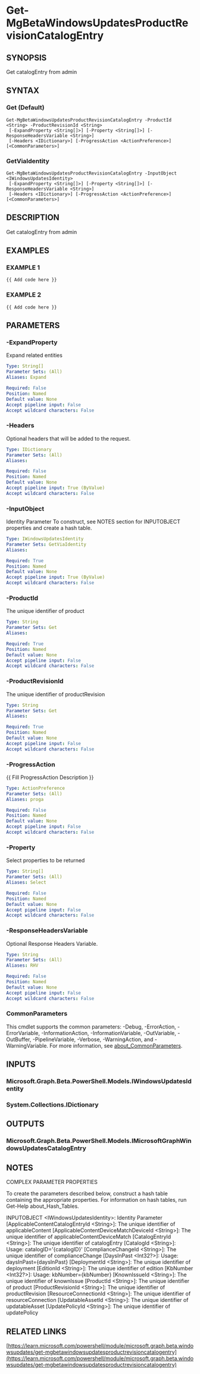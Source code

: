 ﻿---
external help file: Microsoft.Graph.Beta.WindowsUpdates-help.xml
Module Name: Microsoft.Graph.Beta.WindowsUpdates
online version: https://learn.microsoft.com/powershell/module/microsoft.graph.beta.windowsupdates/get-mgbetawindowsupdatesproductrevisioncatalogentry
schema: 2.0.0
---

# Get-MgBetaWindowsUpdatesProductRevisionCatalogEntry

## SYNOPSIS
Get catalogEntry from admin

## SYNTAX

### Get (Default)
```
Get-MgBetaWindowsUpdatesProductRevisionCatalogEntry -ProductId <String> -ProductRevisionId <String>
 [-ExpandProperty <String[]>] [-Property <String[]>] [-ResponseHeadersVariable <String>]
 [-Headers <IDictionary>] [-ProgressAction <ActionPreference>] [<CommonParameters>]
```

### GetViaIdentity
```
Get-MgBetaWindowsUpdatesProductRevisionCatalogEntry -InputObject <IWindowsUpdatesIdentity>
 [-ExpandProperty <String[]>] [-Property <String[]>] [-ResponseHeadersVariable <String>]
 [-Headers <IDictionary>] [-ProgressAction <ActionPreference>] [<CommonParameters>]
```

## DESCRIPTION
Get catalogEntry from admin

## EXAMPLES

### EXAMPLE 1
```
{{ Add code here }}
```

### EXAMPLE 2
```
{{ Add code here }}
```

## PARAMETERS

### -ExpandProperty
Expand related entities

```yaml
Type: String[]
Parameter Sets: (All)
Aliases: Expand

Required: False
Position: Named
Default value: None
Accept pipeline input: False
Accept wildcard characters: False
```

### -Headers
Optional headers that will be added to the request.

```yaml
Type: IDictionary
Parameter Sets: (All)
Aliases:

Required: False
Position: Named
Default value: None
Accept pipeline input: True (ByValue)
Accept wildcard characters: False
```

### -InputObject
Identity Parameter
To construct, see NOTES section for INPUTOBJECT properties and create a hash table.

```yaml
Type: IWindowsUpdatesIdentity
Parameter Sets: GetViaIdentity
Aliases:

Required: True
Position: Named
Default value: None
Accept pipeline input: True (ByValue)
Accept wildcard characters: False
```

### -ProductId
The unique identifier of product

```yaml
Type: String
Parameter Sets: Get
Aliases:

Required: True
Position: Named
Default value: None
Accept pipeline input: False
Accept wildcard characters: False
```

### -ProductRevisionId
The unique identifier of productRevision

```yaml
Type: String
Parameter Sets: Get
Aliases:

Required: True
Position: Named
Default value: None
Accept pipeline input: False
Accept wildcard characters: False
```

### -ProgressAction
{{ Fill ProgressAction Description }}

```yaml
Type: ActionPreference
Parameter Sets: (All)
Aliases: proga

Required: False
Position: Named
Default value: None
Accept pipeline input: False
Accept wildcard characters: False
```

### -Property
Select properties to be returned

```yaml
Type: String[]
Parameter Sets: (All)
Aliases: Select

Required: False
Position: Named
Default value: None
Accept pipeline input: False
Accept wildcard characters: False
```

### -ResponseHeadersVariable
Optional Response Headers Variable.

```yaml
Type: String
Parameter Sets: (All)
Aliases: RHV

Required: False
Position: Named
Default value: None
Accept pipeline input: False
Accept wildcard characters: False
```

### CommonParameters
This cmdlet supports the common parameters: -Debug, -ErrorAction, -ErrorVariable, -InformationAction, -InformationVariable, -OutVariable, -OutBuffer, -PipelineVariable, -Verbose, -WarningAction, and -WarningVariable. For more information, see [about_CommonParameters](http://go.microsoft.com/fwlink/?LinkID=113216).

## INPUTS

### Microsoft.Graph.Beta.PowerShell.Models.IWindowsUpdatesIdentity
### System.Collections.IDictionary
## OUTPUTS

### Microsoft.Graph.Beta.PowerShell.Models.IMicrosoftGraphWindowsUpdatesCatalogEntry
## NOTES
COMPLEX PARAMETER PROPERTIES

To create the parameters described below, construct a hash table containing the appropriate properties.
For information on hash tables, run Get-Help about_Hash_Tables.

INPUTOBJECT \<IWindowsUpdatesIdentity\>: Identity Parameter
  \[ApplicableContentCatalogEntryId \<String\>\]: The unique identifier of applicableContent
  \[ApplicableContentDeviceMatchDeviceId \<String\>\]: The unique identifier of applicableContentDeviceMatch
  \[CatalogEntryId \<String\>\]: The unique identifier of catalogEntry
  \[CatalogId \<String\>\]: Usage: catalogID='{catalogID}'
  \[ComplianceChangeId \<String\>\]: The unique identifier of complianceChange
  \[DaysInPast \<Int32?\>\]: Usage: daysInPast={daysInPast}
  \[DeploymentId \<String\>\]: The unique identifier of deployment
  \[EditionId \<String\>\]: The unique identifier of edition
  \[KbNumber \<Int32?\>\]: Usage: kbNumber={kbNumber}
  \[KnownIssueId \<String\>\]: The unique identifier of knownIssue
  \[ProductId \<String\>\]: The unique identifier of product
  \[ProductRevisionId \<String\>\]: The unique identifier of productRevision
  \[ResourceConnectionId \<String\>\]: The unique identifier of resourceConnection
  \[UpdatableAssetId \<String\>\]: The unique identifier of updatableAsset
  \[UpdatePolicyId \<String\>\]: The unique identifier of updatePolicy

## RELATED LINKS

[https://learn.microsoft.com/powershell/module/microsoft.graph.beta.windowsupdates/get-mgbetawindowsupdatesproductrevisioncatalogentry](https://learn.microsoft.com/powershell/module/microsoft.graph.beta.windowsupdates/get-mgbetawindowsupdatesproductrevisioncatalogentry)


